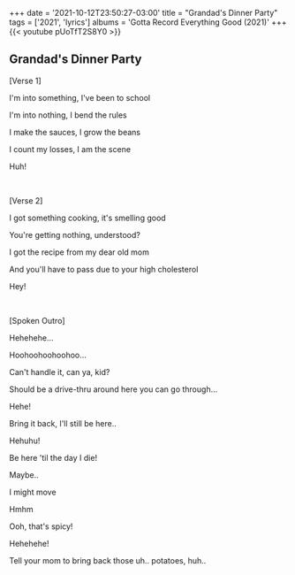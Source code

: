 +++
date = '2021-10-12T23:50:27-03:00'
title = "Grandad's Dinner Party"
tags = ['2021', 'lyrics']
albums = 'Gotta Record Everything Good (2021)'
+++
{{< youtube pUoTfT2S8Y0 >}}

## Grandad's Dinner Party

[Verse 1]

I'm into something, I've been to school

I'm into nothing, I bend the rules

I make the sauces, I grow the beans

I count my losses, I am the scene

Huh!

&nbsp;

[Verse 2]

I got something cooking, it's smelling good

You're getting nothing, understood?

I got the recipe from my dear old mom

And you'll have to pass due to your high cholesterol

Hey!

&nbsp;

[Spoken Outro]

Hehehehe…

Hoohoohoohoohoo…

Can't handle it, can ya, kid?

Should be a drive-thru around here you can go through…

Hehe!

Bring it back, I'll still be here..

Hеhuhu!

Be here 'til thе day I die!

Maybe..

I might move

Hmhm

Ooh, that's spicy!

Hehehehe!

Tell your mom to bring back those uh.. potatoes, huh..
